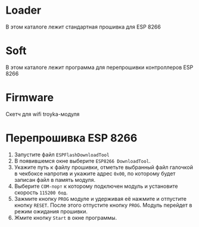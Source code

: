 # Loader
В этом каталоге лежит стандартная прошивка для ESP 8266

# Soft
В этом каталоге лежит программа для перепрошивки контроллеров ESP 8266

# Firmware
Скетч для wifi troyka-модуля

# Перепрошивка ESP 8266
1) Запустите файл `ESPFlashDownloadTool`
2) В появившемся окне выберите `ESP8266 DownloadTool`.
3) Укажите путь к файлу прошивки, отметьте выбранный файл галочкой в чекбоксе напротив и укажите адрес `0х00`, по которому будет записан файл в память модуля.
5) Выберите `СОМ-порт` к которому подключен модуль и установите скорость `115200 бод`.
6) Зажмите кнопку `PROG` модуле и удерживая её нажмите и отпустите кнопку `RESET`. После этого отпустите кнопку `PROG`. Модуль перейдет в режим ожидания прошивки.
7) Жмите кнопку `Start` в окне программы.
